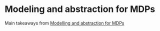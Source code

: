 # Modeling and abstraction for MDPs

Main takeaways from [Modelling and abstraction for MDPs](https://gibberblot.github.io/rl-notes/single-agent/modelling-and-abstraction.html)
